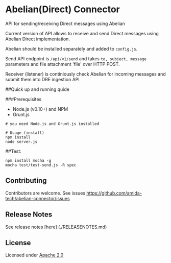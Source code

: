 Abelian(Direct) Connector
=========

API for sending/receiving Direct messages using Abelian

Current version of API allows to receive and send Direct messages using Abelian Direct implementation.

Abelian should be installed separately and added to `config.js`.

Send API endpoint is `/api/v1/send` and takes `to, subject, message` parameters and  file attachment 'file' over HTTP POST.

Receiver (listener) is continiously check Abelian for incoming messages and submit them into DRE ingestion API


##Quick up and running quide

###Prerequisites

- Node.js (v0.10+) and NPM
- Grunt.js

```
# you need Node.js and Grunt.js installed

# Usage (install)
npm install
node server.js
```

##Test:

```
npm install mocha -g
mocha test/test-send.js -R spec
```


## Contributing

Contributors are welcome. See issues https://github.com/amida-tech/abelian-connector/issues

## Release Notes

See release notes [here] (./RELEASENOTES.md)

## License

Licensed under [Apache 2.0](./LICENSE)